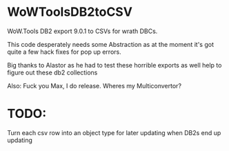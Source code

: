 # WoWToolsDB2toCSV
WoW.Tools DB2 export 9.0.1 to CSVs for wrath DBCs. 

This code desperately needs some Abstraction as at the moment it's got quite a few hack fixes for pop up errors.

Big thanks to Alastor as he had to test these horrible exports as well help to figure out these db2 collections

Also: Fuck you Max, I do release. Wheres my Multiconvertor?

# TODO:
Turn each csv row into an object type for later updating when DB2s end up updating
